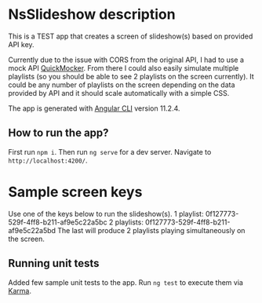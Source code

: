 # NsSlideshow description

This is a TEST app that creates a screen of slideshow(s) based on provided API key. 

Currently due to the issue with CORS from the original API, I had to use a mock API [QuickMocker](https://quickmocker.com). From there I could also easily simulate multiple playlists (so you should be able to see 2 playlists on the screen currently). It could be any number of playlists on the screen depending on the data provided by API and it should scale automatically with a simple CSS.

The app is generated with [Angular CLI](https://github.com/angular/angular-cli) version 11.2.4.

## How to run the app?

First run `npm i`. Then run `ng serve` for a dev server. Navigate to `http://localhost:4200/`.

# Sample screen keys

Use one of the keys below to run the slideshow(s).
1 playlist: 0f127773-529f-4ff8-b211-af9e5c22a5bc
2 playlists: 0f127773-529f-4ff8-b211-af9e5c22a5bd
The last will produce 2 playlists playing simultaneously on the screen.

## Running unit tests

Added few sample unit tests to the app. Run `ng test` to execute them via [Karma](https://karma-runner.github.io).